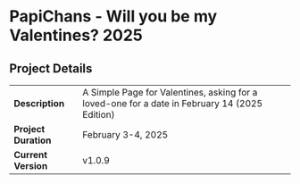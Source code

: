 # PapiChans - Will you be my Valentines? 2025

## Project Details

|                     |                     |
| ------------------- | --------------------|
| **Description**     | A Simple Page for Valentines, asking for a loved-one for a date in February 14 (2025 Edition) |
| **Project Duration**    | February 3-4, 2025 |
| **Current Version** | v1.0.9 |